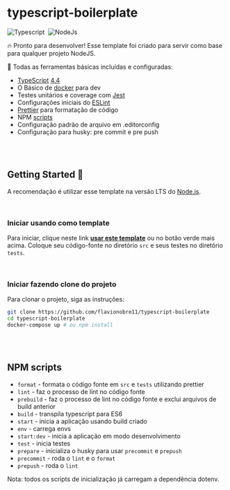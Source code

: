 # typescript-boilerplate


![Typescript](https://badgen.net/badge/icon/typescript?icon=typescript&label=4.4.4)&nbsp;
![NodeJs](https://img.shields.io/node/v/typescript?label=nodejs&logo=node.js)


🔥 Pronto para desenvolver! Esse template foi criado para servir como base para qualquer projeto NodeJS.

🏴󠁫󠁧󠁧󠁯󠁿 Todas as ferramentas básicas incluídas e configuradas:

- [TypeScript][typescript] [4.4][typescript-4-4]
- O Básico de [docker][docker] para dev
- Testes unitários e coverage com [Jest][jest]
- Configurações iniciais do [ESLint][eslint]
- [Prettier][prettier] para formatação de código
- NPM [scripts](#npm-scripts)
- Configuração padrão de arquivo em .editorconfig
- Configuração para husky: pre commit e pre push

<br>
<br>

## Getting Started 🤩

A recomendação é utilizar esse template na versão LTS do [Node.js][nodejs].

<br>

### Iniciar usando como template

Para iniciar, clique neste link **[usar este template][repo-template-action]** ou no botão verde mais acima. Coloque seu código-fonte no diretório `src` e seus testes no diretório `tests`.

<br>

### Iniciar fazendo clone do projeto

Para clonar o projeto, siga as instruções:

```sh
git clone https://github.com/flavionobre11/typescript-boilerplate
cd typescript-boilerplate
docker-compose up # ou npm install
```

<br>
<br>


## NPM scripts

- `format` - formata o código fonte em `src` e `tests` utilizando prettier
- `lint` - faz o processo de lint no código fonte
- `prebuild` - faz o processo de lint no código fonte e exclui arquivos de build anterior
- `build` - transpila typescript para ES6
- `start` - inicia a aplicação usando build criado
- `env` - carrega envs
- `start:dev` - inicia a aplicação em modo desenvolvimento
- `test` - inicia testes
- `prepare` - inicializa o husky para usar `precommit` e `prepush`
- `precommit` - roda o `lint` e o `format`
- `prepush` - roda o `lint`

Nota: todos os scripts de inicialização já carregam a dependência dotenv.


[nodejs]: https://nodejs.org/dist/latest-v14.x/docs/api/
[typescript]: https://www.typescriptlang.org/
[typescript-4-4]: https://www.typescriptlang.org/docs/handbook/release-notes/typescript-4-4.html
[jest]: https://facebook.github.io/jest/
[eslint]: https://github.com/eslint/eslint
[prettier]: https://prettier.io
[docker]: https://www.docker.com/
[repo-template-action]: https://github.com/flavionobre11/typescript-boilerplate/generate